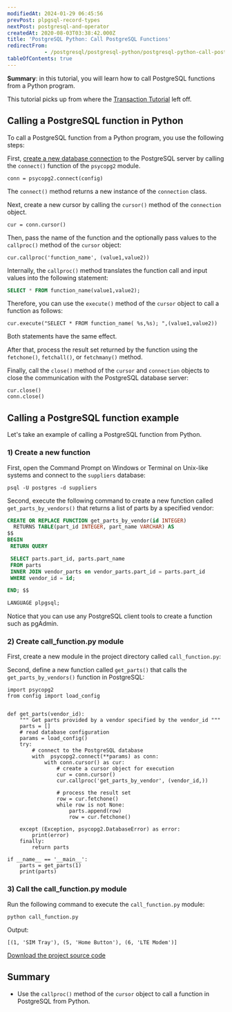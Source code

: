 ```yaml
---
modifiedAt: 2024-01-29 06:45:56
prevPost: plpgsql-record-types
nextPost: postgresql-and-operator
createdAt: 2020-08-03T03:38:42.000Z
title: 'PostgreSQL Python: Call PostgreSQL Functions'
redirectFrom: 
            - /postgresql/postgresql-python/postgresql-python-call-postgresql-functions
tableOfContents: true
---
```


**Summary**: in this tutorial, you will learn how to call PostgreSQL functions from a Python program.

This tutorial picks up from where the [Transaction Tutorial](/postgresql/postgresql-python/transaction) left off.

## Calling a PostgreSQL function in Python

To call a PostgreSQL function from a Python program, you use the following steps:

First, [create a new database connection](/postgresql/postgresql-python/connect) to the PostgreSQL server by calling the `connect()` function of the `psycopg2` module.

```
conn = psycopg2.connect(config)
```

The `connect()` method returns a new instance of the `connection` class.

Next, create a new cursor by calling the `cursor()` method of the `connection` object.

```
cur = conn.cursor()
```

Then, pass the name of the function and the optionally pass values to the `callproc()` method of the `cursor` object:

```
cur.callproc('function_name', (value1,value2))
```

Internally, the `callproc()` method translates the function call and input values into the following statement:

```sql
SELECT * FROM function_name(value1,value2);
```

Therefore, you can use the `execute()` method of the `cursor` object to call a function as follows:

```
cur.execute("SELECT * FROM function_name( %s,%s); ",(value1,value2))
```

Both statements have the same effect.

After that, process the result set returned by the function using the `fetchone()`, `fetchall()`, or `fetchmany()` method.

Finally, call the `close()` method of the `cursor` and `connection` objects to close the communication with the PostgreSQL database server:

```
cur.close()
conn.close()
```

## Calling a PostgreSQL function example

Let's take an example of calling a PostgreSQL function from Python.

### 1) Create a new function

First, open the Command Prompt on Windows or Terminal on Unix-like systems and connect to the `suppliers` database:

```
psql -U postgres -d suppliers
```

Second, execute the following command to create a new function called `get_parts_by_vendors()` that returns a list of parts by a specified vendor:

```sql
CREATE OR REPLACE FUNCTION get_parts_by_vendor(id INTEGER)
  RETURNS TABLE(part_id INTEGER, part_name VARCHAR) AS
$$
BEGIN
 RETURN QUERY

 SELECT parts.part_id, parts.part_name
 FROM parts
 INNER JOIN vendor_parts on vendor_parts.part_id = parts.part_id
 WHERE vendor_id = id;

END; $$

LANGUAGE plpgsql;
```

Notice that you can use any PostgreSQL client tools to create a function such as pgAdmin.

### 2) Create call_function.py module

First, create a new module in the project directory called `call_function.py`:

Second, define a new function called `get_parts()` that calls the `get_parts_by_vendors()` function in PostgreSQL:

```
import psycopg2
from config import load_config


def get_parts(vendor_id):
    """ Get parts provided by a vendor specified by the vendor_id """
    parts = []
    # read database configuration
    params = load_config()
    try:
        # connect to the PostgreSQL database
        with  psycopg2.connect(**params) as conn:
            with conn.cursor() as cur:
                # create a cursor object for execution
                cur = conn.cursor()
                cur.callproc('get_parts_by_vendor', (vendor_id,))

                # process the result set
                row = cur.fetchone()
                while row is not None:
                    parts.append(row)
                    row = cur.fetchone()

    except (Exception, psycopg2.DatabaseError) as error:
        print(error)
    finally:
        return parts

if __name__ == '__main__':
    parts = get_parts(1)
    print(parts)
```

### 3) Call the call_function.py module

Run the following command to execute the `call_function.py` module:

```
python call_function.py
```

Output:

```
[(1, 'SIM Tray'), (5, 'Home Button'), (6, 'LTE Modem')]
```

[Download the project source code](/postgresqltutorial_data/call_function.zip)

## Summary

- Use the `callproc()` method of the `cursor` object to call a function in PostgreSQL from Python.
